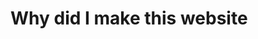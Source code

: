 <!DOCTYPE html>
<html>
    <head>
        <meta charset="utf-8">
        <title>Why</title>
        <style>
        </style>
    </head>
    <body>
    <h1>Why did I make this website</h1>
    </body>
</html>
